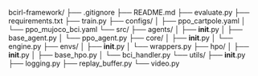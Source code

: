 bcirl-framework/
├── .gitignore
├── README.md
├── evaluate.py
├── requirements.txt
├── train.py
├── configs/
│   ├── ppo_cartpole.yaml
│   └── ppo_mujoco_bci.yaml
└── src/
    ├── agents/
    │   ├── __init__.py
    │   ├── base_agent.py
    │   └── ppo_agent.py
    ├── core/
    │   ├── __init__.py
    │   └── engine.py
    ├── envs/
    │   ├── __init__.py
    │   └── wrappers.py
    ├── hpo/
    │   ├── __init__.py
    │   ├── base_hpo.py
    │   └── bci_handler.py
    └── utils/
        ├── __init__.py
        ├── logging.py
        ├── replay_buffer.py
        └── video.py
